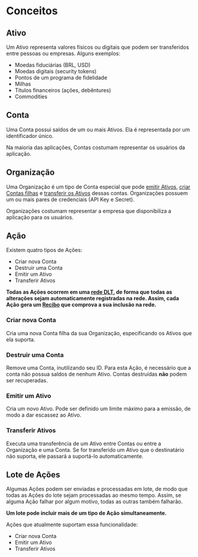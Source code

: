 # Conceitos


## Ativo

Um Ativo representa valores físicos ou digitais que podem ser transferidos entre pessoas ou empresas. Alguns exemplos:

- Moedas fiduciárias (BRL, USD)
- Moedas digitais (security tokens)
- Pontos de um programa de fidelidade
- Milhas
- Títulos financeiros (ações, debêntures)
- Commodities

## Conta

Uma Conta possui saldos de um ou mais Ativos. Ela é representada por um identificador único.

Na maioria das aplicações, Contas costumam representar os usuários da aplicação.

## Organização

Uma Organização é um tipo de Conta especial que pode [emitir Ativos](#emitir-um-ativo), [criar Contas filhas](#criar-nova-conta) e [transferir os Ativos](#transferir-ativos) dessas contas.
Organizações possuem um ou mais pares de credenciais (API Key e Secret).

Organizações costumam representar a empresa que disponibiliza a aplicação para os usuários.

## Ação

Existem quatro tipos de Ações:

- Criar nova Conta
- Destruir uma Conta
- Emitir um Ativo
- Transferir Ativos

**Todas as Ações ocorrem em uma [rede DLT](#redes-dlt), de forma que todas as alterações sejam automaticamente registradas na rede. Assim, cada Ação gera um [Recibo](#receipt) que comprova a sua inclusão na rede.**

### Criar nova Conta

Cria uma nova Conta filha da sua Organização, especificando os Ativos que ela suporta.

### Destruir uma Conta

Remove uma Conta, inutilizando seu ID. Para esta Ação, é necessário que a conta não possua saldos de nenhum Ativo. Contas destruídas **não** podem ser recuperadas.

### Emitir um Ativo

Cria um novo Ativo. Pode ser definido um limite máximo para a emissão, de modo a dar escassez ao Ativo.

### Transferir Ativos

Executa uma transferência de um Ativo entre Contas ou entre a Organização e uma Conta. Se for transferido um Ativo que o destinatário não suporta, ele passará a suportá-lo automaticamente.

## Lote de Ações

Algumas Ações podem ser enviadas e processadas em lote, de modo que todas as Ações do lote sejam processadas ao mesmo tempo. Assim, se alguma Ação falhar por algum motivo, todas as outras também falharão.

**Um lote pode incluir mais de um tipo de Ação simultaneamente.**

Ações que atualmente suportam essa funcionalidade:

- Criar nova Conta
- Emitir um Ativo
- Transferir Ativos
